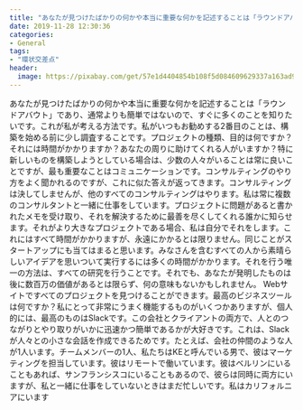 ```yaml
---
title: "あなたが見つけたばかりの何かや本当に重要な何かを記述することは「ラウンドアバウト」であり、通常よりも簡単ではないので、すぐに多くのことを知りたいです。"
date: 2019-11-28 12:30:36
categories:
- General
tags:
- "環状交差点"
header:
  image: https://pixabay.com/get/57e1d4404854b108f5d084609629337a163ad9ed504c704c722b72d5964bc751_1280.jpg
---
```


あなたが見つけたばかりの何かや本当に重要な何かを記述することは「ラウンドアバウト」であり、通常よりも簡単ではないので、すぐに多くのことを知りたいです。これが私が考える方法です。私がいつもお勧めする2番目のことは、構築を始める前に少し調査することです。プロジェクトの種類、目的は何ですか？それには時間がかかりますか？あなたの周りに助けてくれる人がいますか？特に新しいものを構築しようとしている場合は、少数の人々がいることは常に良いことですが、最も重要なことはコミュニケーションです。コンサルティングのやり方をよく聞かれるのですが、これに似た答えが返ってきます。コンサルティングは決してしませんが、他のすべてのコンサルティングはやります。私は常に複数のコンサルタントと一緒に仕事をしています。プロジェクトに問題があると書かれたメモを受け取り、それを解決するために最善を尽くしてくれる誰かに知らせます。それがより大きなプロジェクトである場合、私は自分でそれをします。これにはすべて時間がかかりますが、永遠にかかるとは限りません。同じことがスタートアップにも当てはまると思います。みなさんを含むすべての人から素晴らしいアイデアを思いついて実行するには多くの時間がかかります。それを行う唯一の方法は、すべての研究を行うことです。それでも、あなたが発明したものは後に数百万の価値があるとは限らず、何の意味もないかもしれません。 Webサイトですべてのプロジェクトを見つけることができます。最高のビジネスツールは何ですか？私にとって非常にうまく機能するものがいくつかありますが、個人的には、最高のものはSlackです。この会社とクライアントの両方で、人とのつながりとやり取りがいかに迅速かつ簡単であるかが大好きです。これは、Slackが人々との小さな会話を作成できるためです。たとえば、会社の仲間のような人が1人います。チームメンバーの1人、私たちはKEと呼んでいる男で、彼はマーケティングを担当しています。彼はリモートで働いています。彼はベルリンにいることもあれば、サンフランシスコにいることもあるので、彼らは同時に両方にいますが、私と一緒に仕事をしていないときはまだ忙しいです。私はカリフォルニアにいます
